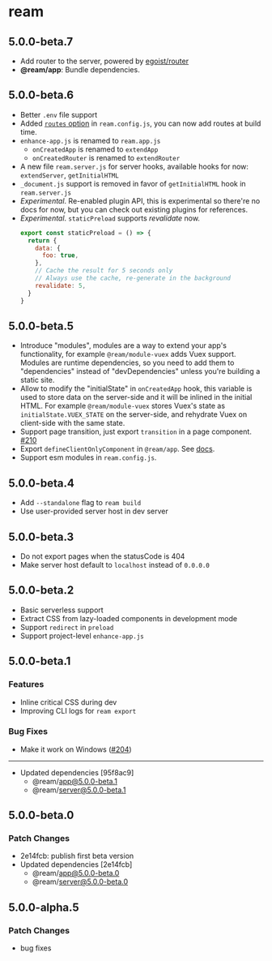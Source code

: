 # ream

## 5.0.0-beta.7

- Add router to the server, powered by [egoist/router](https://github.com/egoist/router) 
- __@ream/app__: Bundle dependencies.

## 5.0.0-beta.6

- Better `.env` file support
- Added [`routes` option](https://ream.dev/docs/configuration#routes) in `ream.config.js`, you can now add routes at build time.
- `enhance-app.js` is renamed to `ream.app.js`
  - `onCreatedApp` is renamed to `extendApp`
  - `onCreatedRouter` is renamed to `extendRouter`
- A new file `ream.server.js` for server hooks, available hooks for now: `extendServer`, `getInitialHTML`
- `_document.js` support is removed in favor of `getInitialHTML` hook in `ream.server.js`
- _Experimental_. Re-enabled plugin API, this is experimental so there're no docs for now, but you can check out existing plugins for references.
- _Experimental_. `staticPreload` supports _revalidate_ now.
  ```js
  export const staticPreload = () => {
    return {
      data: {
        foo: true,
      },
      // Cache the result for 5 seconds only
      // Always use the cache, re-generate in the background
      revalidate: 5,
    }
  }
  ```

## 5.0.0-beta.5

- Introduce "modules", modules are a way to extend your app's functionality, for example `@ream/module-vuex` adds Vuex support. Modules are runtime dependencies, so you need to add them to "dependencies" instead of "devDependencies" unless you're building a static site.
- Allow to modify the "initialState" in `onCreatedApp` hook, this variable is used to store data on the server-side and it will be inlined in the initial HTML. For example `@ream/module-vuex` stores Vuex's state as `initialState.VUEX_STATE` on the server-side, and rehydrate Vuex on client-side with the same state.
- Support page transition, just export `transition` in a page component. [#210](https://github.com/ream/ream/pull/210)
- Export `defineClientOnlyComponent` in `@ream/app`. See [docs](https://ream.dev/docs/references/app#defineclientonlycomponent).
- Support esm modules in `ream.config.js`.

## 5.0.0-beta.4

- Add `--standalone` flag to `ream build`
- Use user-provided server host in dev server

## 5.0.0-beta.3

- Do not export pages when the statusCode is 404
- Make server host default to `localhost` instead of `0.0.0.0`

## 5.0.0-beta.2

- Basic serverless support
- Extract CSS from lazy-loaded components in development mode
- Support `redirect` in `preload`
- Support project-level `enhance-app.js`

## 5.0.0-beta.1

### Features

- Inline critical CSS during dev
- Improving CLI logs for `ream export`

### Bug Fixes

- Make it work on Windows ([#204](https://github.com/ream/ream/pull/204))

---

- Updated dependencies [95f8ac9]
  - @ream/app@5.0.0-beta.1
  - @ream/server@5.0.0-beta.1

## 5.0.0-beta.0

### Patch Changes

- 2e14fcb: publish first beta version
- Updated dependencies [2e14fcb]
  - @ream/app@5.0.0-beta.0
  - @ream/server@5.0.0-beta.0

## 5.0.0-alpha.5

### Patch Changes

- bug fixes

